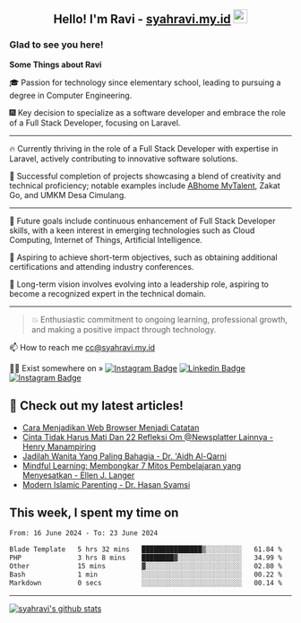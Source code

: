 <h2 align="center">Hello! I'm Ravi - <a href="https://syahravi.my.id/" target="_blank">syahravi.my.id</a> <img src="https://media.giphy.com/media/hvRJCLFzcasrR4ia7z/giphy.gif" width="25px"></h2>

### Glad to see you here!

<b> Some Things about Ravi</b>

:mortar_board: Passion for technology since elementary school, leading to pursuing a degree in Computer Engineering.

:fireworks: Key decision to specialize as a software developer and embrace the role of a Full Stack Developer, focusing on Laravel.

---
🔥 Currently thriving in the role of a Full Stack Developer with expertise in Laravel, actively contributing to innovative software solutions.

🎯 Successful completion of projects showcasing a blend of creativity and technical proficiency; notable examples include [ABhome MyTalent](https://mytalent.abhome.education/), Zakat Go, and UMKM Desa Cimulang.

---
:crystal_ball: Future goals include continuous enhancement of Full Stack Developer skills, with a keen interest in emerging technologies such as Cloud Computing, Internet of Things, Artificial Intelligence.

:bookmark_tabs: Aspiring to achieve short-term objectives, such as obtaining additional certifications and attending industry conferences.

:yellow_heart: Long-term vision involves evolving into a leadership role, aspiring to become a recognized expert in the technical domain.

---
> :collision: Enthusiastic commitment to ongoing learning, professional growth, and making a positive impact through technology.

📫 How to reach me cc@syahravi.my.id

👨‍💻 Exist somewhere on »
[![Instagram Badge](https://img.shields.io/badge/-Instagram-e4405f?style=flat-square&logo=Instagram&logoColor=white)](https://instagram.com/syahravi.id)
[![Linkedin Badge](https://img.shields.io/badge/-LinkedIn-0e76a8?style=flat-square&logo=Linkedin&logoColor=white)](https://linkedin.com/in/syahravi/)
[![Instagram Badge](https://img.shields.io/badge/-youtube-e4405f?style=flat-square&logo=YouTube&logoColor=white)](https://www.youtube.com/@syahravi)

## 📝 Check out my latest articles!
<!-- BLOG-POST-LIST:START -->
- [Cara Menjadikan Web Browser Menjadi Catatan](https://syahravi.my.id/cara-menjadikan-web-browser-menjadi-catatan/)
- [Cinta Tidak Harus Mati Dan 22 Refleksi Om @Newsplatter Lainnya - Henry Manampiring](https://syahravi.my.id/cinta-tidak-harus-mati/)
- [Jadilah Wanita Yang Paling Bahagia - Dr. &#39;Aidh Al-Qarni](https://syahravi.my.id/jadilah-wanita-yang-paling-bahagia/)
- [Mindful Learning: Membongkar 7 Mitos Pembelajaran yang Menyesatkan - Ellen J. Langer](https://syahravi.my.id/mindful-learning-membongkar-7-mitos-pembelajaran-yang-menyesatkan/)
- [Modern Islamic Parenting - Dr. Hasan Syamsi](https://syahravi.my.id/modern-islamic-parenting/)
<!-- BLOG-POST-LIST:END -->

## This week, I spent my time on
<!--START_SECTION:waka-->

```txt
From: 16 June 2024 - To: 23 June 2024

Blade Template   5 hrs 32 mins   ███████████████▒░░░░░░░░░   61.84 %
PHP              3 hrs 8 mins    ████████▓░░░░░░░░░░░░░░░░   34.99 %
Other            15 mins         ▓░░░░░░░░░░░░░░░░░░░░░░░░   02.80 %
Bash             1 min           ░░░░░░░░░░░░░░░░░░░░░░░░░   00.22 %
Markdown         0 secs          ░░░░░░░░░░░░░░░░░░░░░░░░░   00.14 %
```

<!--END_SECTION:waka-->
---
[![syahravi's github stats](https://github-readme-stats.vercel.app/api?username=syahravi&show_icons=true&theme=synthwave)](https://github.com/syahravi/)
